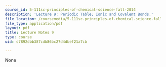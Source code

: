 ```yaml
---
course_id: 5-111sc-principles-of-chemical-science-fall-2014
description: 'Lecture 9: Periodic Table; Ionic and Covalent Bonds.'
file_location: /coursemedia/5-111sc-principles-of-chemical-science-fall-2014/c7892dbb387cdb86bc27d4dbef21a7cb_MIT5_111F14_Lec9.pdf
file_type: application/pdf
layout: pdf
title: Lecture Notes 9
type: course
uid: c7892dbb387cdb86bc27d4dbef21a7cb

---
```

None